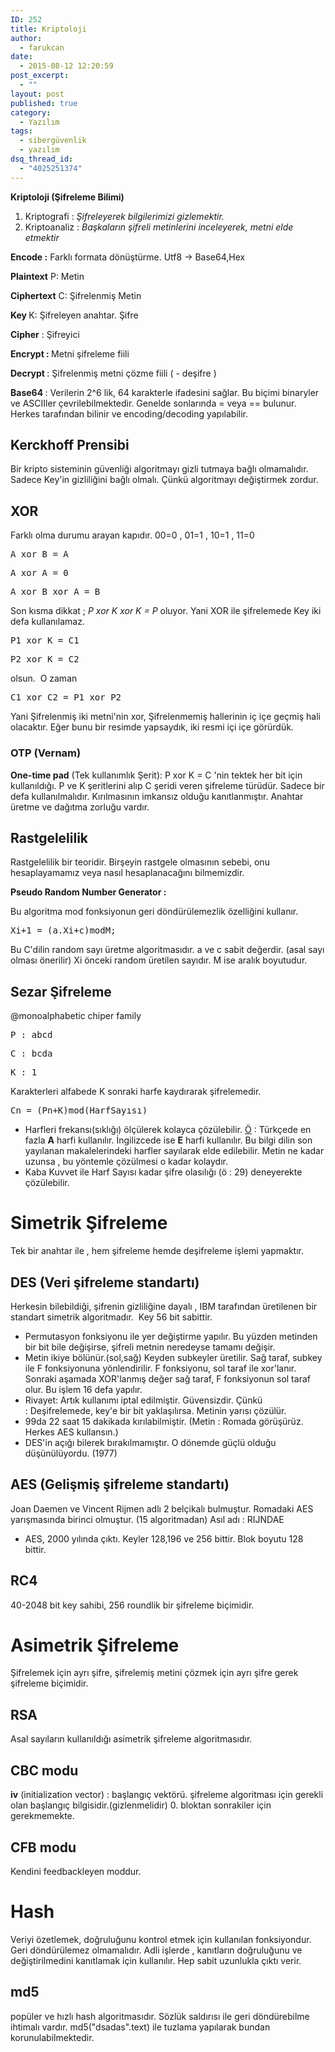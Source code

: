 ```yaml
---
ID: 252
title: Kriptoloji
author:
  - farukcan
date:
  - 2015-08-12 12:20:59
post_excerpt:
  - ""
layout: post
published: true
category:
  - Yazılım
tags:
  - sibergüvenlik
  - yazılım
dsq_thread_id:
  - "4025251374"
---
```


<strong>Kriptoloji (Şifreleme Bilimi)</strong>
<ol>
	<li>Kriptografi :<em> Şifreleyerek bilgilerimizi gizlemektir.</em></li>
	<li>Kriptoanaliz : <em>Başkaların şifreli metinlerini inceleyerek, metni elde etmektir</em></li>
</ol>
<strong>Encode :</strong> Farklı formata dönüştürme. Utf8 -&gt; Base64,Hex

<strong>Plaintext</strong> P: Metin

<strong>Ciphertext</strong> C: Şifrelenmiş Metin

<strong>Key </strong>K: Şifreleyen anahtar. Şifre

<strong>Cipher</strong> : Şifreyici

<strong>Encrypt : </strong>Metni şifreleme fiili

<strong>Decrypt </strong>: Şifrelenmiş metni çözme fiili ( - deşifre )

<strong>Base64 </strong>: Verilerin 2^6 lik, 64 karakterle ifadesini sağlar. Bu biçimi binaryler ve ASCIIler çevrilebilmektedir. Genelde sonlarında = veya == bulunur. Herkes tarafından bilinir ve encoding/decoding yapılabilir.
<h2>Kerckhoff Prensibi</h2>
Bir kripto sisteminin güvenliği algoritmayı gizli tutmaya bağlı olmamalıdır. Sadece Key'in gizliliğini bağlı olmalı. Çünkü algoritmayı değiştirmek zordur.
<h2>XOR</h2>
Farklı olma durumu arayan kapıdır. 00=0 , 01=1 , 10=1 , 11=0
<pre>A xor B = A</pre>
<pre>A xor A = 0</pre>
<pre>A xor B xor A = B</pre>
Son kısma dikkat ; <em>P xor K xor K = P </em>oluyor. Yani XOR ile şifrelemede Key iki defa kullanılamaz.
<pre>P1 xor K = C1</pre>
<pre>P2 xor K = C2</pre>
olsun.  O zaman
<pre>C1 xor C2 = P1 xor P2</pre>
Yani Şifrelenmiş iki metni'nin xor, Şifrelenmemiş hallerinin iç içe geçmiş hali olacaktır. Eğer bunu bir resimde yapsaydık, iki resmi içi içe görürdük.
<h3>OTP (Vernam)</h3>
<strong>One-time pad</strong> (Tek kullanımlık Şerit): P xor K = C 'nin tektek her bit için kullanıldığı. P ve K şeritlerini alıp C şeridi veren şifreleme türüdür. Sadece bir defa kullanılmalıdır. Kırılmasının imkansız olduğu kanıtlanmıştır. Anahtar üretme ve dağıtma zorluğu vardır.
<h2>Rastgelelilik</h2>
Rastgelelilik bir teoridir. Birşeyin rastgele olmasının sebebi, onu hesaplayamamız veya nasıl hesaplanacağını bilmemizdir.

<strong>Pseudo Random Number Generator : </strong>

Bu algoritma mod fonksiyonun geri döndürülemezlik özelliğini kullanır.
<pre><strong></strong>Xi+1 = (a.Xi+c)modM;</pre>
Bu C'dilin random sayı üretme algoritmasıdır. a ve c sabit değerdir. (asal sayı olması önerilir) Xi önceki random üretilen sayıdır. M ise aralık boyutudur.
<h2>Sezar Şifreleme</h2>
@monoalphabetic chiper family
<pre>P : abcd</pre>
<pre>C : bcda</pre>
<pre>K : 1</pre>
Karakterleri alfabede K sonraki harfe kaydırarak şifrelemedir.
<pre>Cn = (Pn+K)mod(HarfSayısı)</pre>
<ul>
	<li>Harfleri frekansı(sıklığı) ölçülerek kolayca çözülebilir. <span style="text-decoration: underline">Ö</span> : Türkçede en fazla <strong>A</strong> harfi kullanılır. İngilizcede ise <strong>E</strong> harfi kullanılır. Bu bilgi dilin son yayılanan makalelerindeki harfler sayılarak elde edilebilir. Metin ne kadar uzunsa , bu yöntemle çözülmesi o kadar kolaydır.</li>
	<li>Kaba Kuvvet ile Harf Sayısı kadar şifre olasılığı (ö : 29) deneyerekte çözülebilir.</li>
</ul>
<h1>Simetrik Şifreleme</h1>
Tek bir anahtar ile , hem şifreleme hemde deşifreleme işlemi yapmaktır.
<h2>DES (Veri şifreleme standartı)</h2>
Herkesin bilebildiği, şifrenin gizliliğine dayalı , IBM tarafından üretilenen bir standart simetrik algoritmadır.  Key 56 bit sabittir.
<ul>
	<li>Permutasyon fonksiyonu ile yer değiştirme yapılır. Bu yüzden metinden bir bit bile değişirse, şifreli metnin neredeyse tamamı değişir.</li>
	<li>Metin ikiye bölünür.(sol,sağ) Keyden subkeyler üretilir. Sağ taraf, subkey ile F fonksiyonuna yönlendirilir. F fonksiyonu, sol taraf ile xor'lanır. Sonraki aşamada XOR'lanmış değer sağ taraf, F fonksiyonun sol taraf olur. Bu işlem 16 defa yapılır.</li>
	<li>Rivayet: Artık kullanımı iptal edilmiştir. Güvensizdir. Çünkü : Deşifrelemede, key'e bir bit yaklaşılırsa. Metinin yarısı çözülür.</li>
	<li>99da 22 saat 15 dakikada kırılabilmiştir. (Metin : Romada görüşürüz. Herkes AES kullansın.)</li>
	<li>DES'in açığı bilerek bırakılmamıştır. O dönemde güçlü olduğu düşünülüyordu. (1977)</li>
</ul>
<h2>AES (Gelişmiş şifreleme standartı)</h2>
Joan Daemen ve Vincent Rijmen adlı 2 belçikalı bulmuştur. Romadaki AES yarışmasında birinci olmuştur. (15 algoritmadan) Asıl adı : RIJNDAE
<ul>
	<li>AES, 2000 yılında çıktı. Keyler 128,196 ve 256 bittir. Blok boyutu 128 bittir.</li>
</ul>
<h2>RC4</h2>
40-2048 bit key sahibi, 256 roundlik bir şifreleme biçimidir.
<h1>Asimetrik Şifreleme</h1>
Şifrelemek için ayrı şifre, şifrelemiş metini çözmek için ayrı şifre gerek şifreleme biçimidir.
<h2>RSA</h2>
Asal sayıların kullanıldığı asimetrik şifreleme algoritmasıdır.
<h2>CBC modu</h2>
<strong>iv</strong> (initialization vector) : başlangıç vektörü. şifreleme algoritması için gerekli olan başlangıç bilgisidir.(gizlenmelidir) 0. bloktan sonrakiler için gerekmemekte.
<h2>CFB modu</h2>
Kendini feedbackleyen moddur.
<h2></h2>
<h1>Hash</h1>
Veriyi özetlemek, doğruluğunu kontrol etmek için kullanılan fonksiyondur. Geri döndürülemez olmamalıdır. Adli işlerde , kanıtların doğruluğunu ve değiştirilmedini kanıtlamak için kullanılır. Hep sabit uzunlukla çıktı verir.
<h2>md5</h2>
popüler ve hızlı hash algoritmasıdır. Sözlük saldırısı ile geri döndürebilme ihtimalı vardır. md5("dsadas".text) ile tuzlama yapılarak bundan korunulabilmektedir.
